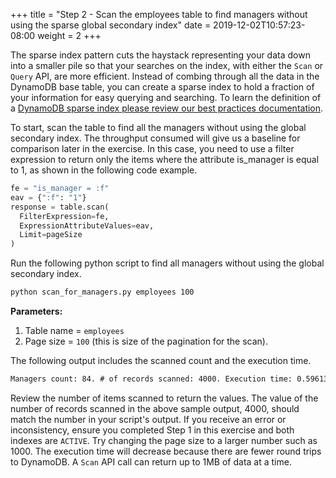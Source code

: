 +++
title = "Step 2 - Scan the employees table to find managers without using the sparse global secondary index"
date = 2019-12-02T10:57:23-08:00
weight = 2
+++

The sparse index pattern cuts the haystack representing your data down into a smaller pile so that your searches on the index, with either the `Scan` or `Query` API, are more efficient. Instead of combing through all the data in the DynamoDB base table, you can create a sparse index to hold a fraction of your information for easy querying and searching. To learn the definition of a [DynamoDB sparse index please review our best practices documentation](https://docs.aws.amazon.com/amazondynamodb/latest/developerguide/bp-indexes-general-sparse-indexes.html).

To start, scan the table to find all the managers without using the global secondary index. The throughput consumed will give us a baseline for comparison later in the exercise. In this case, you need to use a filter expression to return only the items where the attribute is_manager is equal to 1, as shown in the following code example.

```py
fe = "is_manager = :f"
eav = {":f": "1"}
response = table.scan(
  FilterExpression=fe,
  ExpressionAttributeValues=eav,
  Limit=pageSize
)
```

Run the following python script to find all managers without using the global secondary index.

```bash
python scan_for_managers.py employees 100
```

**Parameters:**

1. Table name = `employees`
1. Page size = `100` (this is size of the pagination for the scan).

The following output includes the scanned count and the execution time.

```txt
Managers count: 84. # of records scanned: 4000. Execution time: 0.596132993698 seconds
```

Review the number of items scanned to return the values. The value of the number of records scanned in the above sample output, 4000, should match the number in your script's output. If you receive an error or inconsistency, ensure you completed Step 1 in this exercise and both indexes are `ACTIVE`. Try changing the page size to a larger number such as 1000. The execution time will decrease because there are fewer round trips to DynamoDB. A `Scan` API call can return up to 1MB of data at a time.
